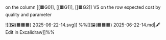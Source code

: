 on the column [[🟧G0]], [[🟧G1]], [[🟧G2]] VS on the row expected cost by quality and parameter

![[🖼️(🟧🟧🟧) 2025-06-22-14.svg]]
%%[[🖼️(🟧🟧🟧) 2025-06-22-14.md|🖋 Edit in Excalidraw]]%%